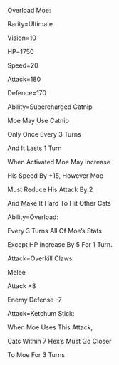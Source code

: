 Overload Moe:

Rarity=Ultimate

Vision=10

HP=1750

Speed=20

Attack=180

Defence=170

Ability=Supercharged Catnip

Moe May Use Catnip

Only Once Every 3 Turns

And It Lasts 1 Turn

When Activated Moe May Increase 

His Speed By +15, However Moe

Must Reduce His Attack By 2

And Make It Hard To Hit Other Cats

Ability=Overload:

Every 3 Turns All Of Moe’s Stats

Except HP Increase By 5 For 1 Turn.

Attack=Overkill Claws

Melee

Attack +8

Enemy Defense -7

Attack=Ketchum Stick:

When Moe Uses This Attack,

Cats Within 7 Hex’s Must Go Closer

To Moe For 3 Turns
